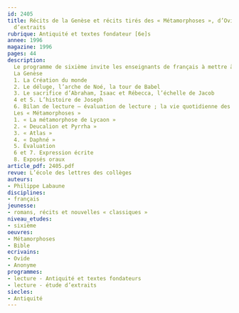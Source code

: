 ```yaml
---
id: 2405
title: Récits de la Genèse et récits tirés des « Métamorphoses », d’Ovide. Étude
  d’extraits 
rubrique: Antiquité et textes fondateur [6e]s
annee: 1996
magazine: 1996
pages: 44
description: 
  Le programme de sixième invite les enseignants de français à mettre à l’étude dans leur classe des textes issus de l’héritage antique. L’étude proposée ici des grands mythes de la Genèse, à partir des textes les plus accessibles aux élèves de sixième, s’inscrit dans cette démarche. Au cours d’une seconde séquence, quelques extraits des « Métamorphoses » d’Ovide seront abordés sous le même angle .
  La Genèse
  1. La Création du monde
  2. Le déluge, l’arche de Noé, la tour de Babel
  3. Le sacrifice d’Abraham, Isaac et Rébecca, l’échelle de Jacob
  4 et 5. L’histoire de Joseph
  6. Bilan de lecture – évaluation de lecture ; la vie quotidienne des Hébreux ; histoire et mythologie
  Les « Métamorphoses »
  1. « La métamorphose de Lycaon »
  2. « Deucalion et Pyrrha »
  3. « Atlas »
  4. « Daphné »
  5. Évaluation
  6 et 7. Expression écrite
  8. Exposés oraux
article_pdf: 2405.pdf
revue: L’école des lettres des collèges
auteurs:
- Philippe Labaune
disciplines:
- français
jeunesse:
- romans, récits et nouvelles « classiques »
niveau_etudes:
- sixième
oeuvres:
- Métamorphoses
- Bible
ecrivains:
- Ovide
- Anonyme
programmes:
- lecture - Antiquité et textes fondateurs
- lecture - étude d’extraits
siecles:
- Antiquité
---
```

